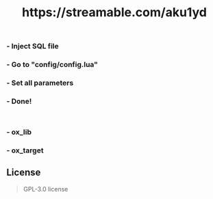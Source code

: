 ##

<img src="https://cdn.discordapp.com/attachments/977673745340694578/1239249679179321404/PRE.png?ex=66423cb3&is=6640eb33&hm=0188087ccb5f5e003eb78c2813c44efd5717095acc48b0e647ad4d9aacfa9057&" alt="">

<h1 align="center"> https://streamable.com/aku1yd </h1>

##

<img src="https://cdn.discordapp.com/attachments/977673745340694578/1239250951353663548/conft.png?ex=66423de2&is=6640ec62&hm=999db1532e038efb0e4a4e78b12602bb192b046c7b180ebe4d2577b98a0a7d50&" alt="">

<h3 align="left"> - Inject SQL file </h3>
<h3 align="left"> - Go to "config/config.lua" </h3>
<h3 align="left"> - Set all parameters </h3>
<h3 align="left"> - Done!  </h3>

##

<img src="https://cdn.discordapp.com/attachments/977673745340694578/1239252118377070733/depend.png?ex=66423ef9&is=6640ed79&hm=5a527dfacf1edb649ebc42d3bc07e45abf270fc80e0118630c9fab9bc3050c7d&" alt="">

<h3 align="left"> - ox_lib </h3>
<h3 align="left"> - ox_target </h3>

## License
>GPL-3.0 license
